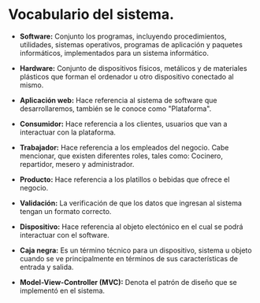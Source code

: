 # Vocabulario del sistema.

- **Software:** Conjunto los programas, incluyendo procedimientos, utilidades, sistemas operativos, programas de aplicación y paquetes informáticos, implementados para un sistema informático.

- **Hardware:** Conjunto de dispositivos físicos, metálicos y de materiales plásticos que forman el ordenador u otro dispositivo conectado al mismo.

- **Aplicación web:** Hace referencia al sistema de software que desarrollaremos, también se le conoce como "Plataforma".

- **Consumidor:** Hace referencia a los clientes, usuarios que van a interactuar con la plataforma.

- **Trabajador:** Hace referencia a los empleados del negocio. Cabe mencionar, que existen diferentes roles, tales como: Cocinero, repartidor, mesero y     administrador. 

- **Producto:** Hace referencia a los platillos o bebidas que ofrece el negocio.

- **Validación:** La verificación de que los datos que ingresan al sistema tengan un formato correcto.

- **Dispositivo:** Hace referencia al objeto electónico en el cual se podrá interactuar con el software. 

- **Caja negra:** Es un término técnico para un dispositivo, sistema u objeto cuando se ve principalmente en términos de sus características de entrada y salida.

- **Model-View-Controller (MVC):** Denota el patrón de diseño que se implementó en el sistema.

